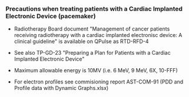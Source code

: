 ### Precautions when treating patients with a Cardiac Implanted Electronic Device (pacemaker)

- Radiotherapy Board document "Management of cancer patients receiving radiotherapy with a cardiac implanted electronisc device: A clinical guideline" is available on QPulse as RTD-RFD-4

- See also TP-GD-23 "Preparing a Plan for Patients with a Cardiac Implanted Electronic Device"

- Maximum allowable energy is 10MV (i.e. 6 MeV, 9 MeV, 6X, 10-FFF)

- For electron profiles see commisioning report AST-COM-91 (PDD and Profile data with Dynamic Graphs.xlsx)
